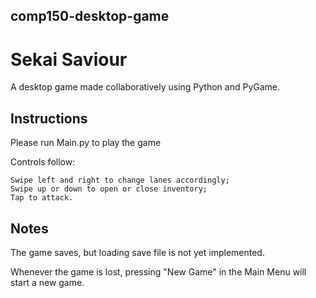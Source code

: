 ## comp150-desktop-game

# Sekai Saviour
A desktop game made collaboratively using Python and PyGame.

## Instructions

Please run Main.py to play the game

Controls follow:

    Swipe left and right to change lanes accordingly;
    Swipe up or down to open or close inventory;
    Tap to attack.

## Notes

The game saves, but loading save file is not yet implemented.

Whenever the game is lost, pressing "New Game" in the Main Menu will start a new game.


